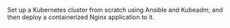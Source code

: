 Set up a Kubernetes cluster from scratch using Ansible and Kubeadm, and then deploy a containerized Nginx application to it. 
